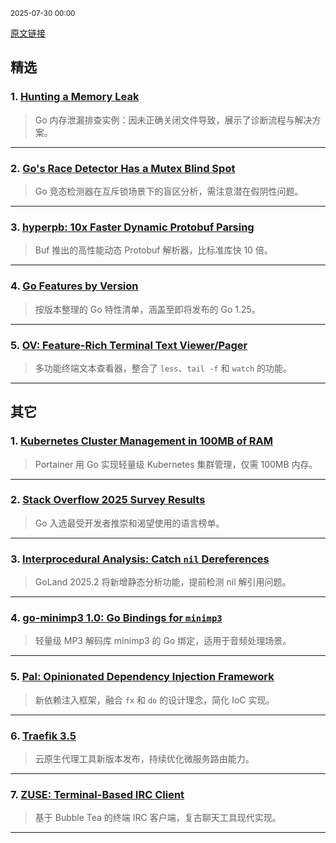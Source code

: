 <sub>2025-07-30 00:00</sub>


[原文链接](https://golangweekly.com/issues/564)


## 精选  

### 1. [Hunting a Memory Leak](https://golangweekly.com/link/172490/rss)  
> Go 内存泄漏排查实例：因未正确关闭文件导致，展示了诊断流程与解决方案。  

---  

### 2. [Go's Race Detector Has a Mutex Blind Spot](https://golangweekly.com/link/172461/rss)  
> Go 竞态检测器在互斥锁场景下的盲区分析，需注意潜在假阴性问题。  

---  

### 3. [hyperpb: 10x Faster Dynamic Protobuf Parsing](https://golangweekly.com/link/172472/rss)  
> Buf 推出的高性能动态 Protobuf 解析器，比标准库快 10 倍。  

---  

### 4. [Go Features by Version](https://golangweekly.com/link/172454/rss)  
> 按版本整理的 Go 特性清单，涵盖至即将发布的 Go 1.25。  

---  

### 5. [OV: Feature-Rich Terminal Text Viewer/Pager](https://golangweekly.com/link/172469/rss)  
> 多功能终端文本查看器，整合了 `less`、`tail -f` 和 `watch` 的功能。  

---  

## 其它  

### 1. [Kubernetes Cluster Management in 100MB of RAM](https://golangweekly.com/link/172489/rss)  
> Portainer 用 Go 实现轻量级 Kubernetes 集群管理，仅需 100MB 内存。  

---  

### 2. [Stack Overflow 2025 Survey Results](https://golangweekly.com/link/172457/rss)  
> Go 入选最受开发者推崇和渴望使用的语言榜单。  

---  

### 3. [Interprocedural Analysis: Catch `nil` Dereferences](https://golangweekly.com/link/172466/rss)  
> GoLand 2025.2 将新增静态分析功能，提前检测 nil 解引用问题。  

---  

### 4. [go-minimp3 1.0: Go Bindings for `minimp3`](https://golangweekly.com/link/172492/rss)  
> 轻量级 MP3 解码库 minimp3 的 Go 绑定，适用于音频处理场景。  

---  

### 5. [Pal: Opinionated Dependency Injection Framework](https://golangweekly.com/link/172471/rss)  
> 新依赖注入框架，融合 `fx` 和 `do` 的设计理念，简化 IoC 实现。  

---  

### 6. [Traefik 3.5](https://golangweekly.com/link/172482/rss)  
> 云原生代理工具新版本发布，持续优化微服务路由能力。  

---  

### 7. [ZUSE: Terminal-Based IRC Client](https://golangweekly.com/link/172485/rss)  
> 基于 Bubble Tea 的终端 IRC 客户端，复古聊天工具现代实现。  

---
    